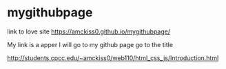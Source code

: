# mygithubpage

link to love site https://amckiss0.github.io/mygithubpage/


My link is a apper I will go to my github page go to the title

http://students.cpcc.edu/~amckiss0/web110/html_css_js/Introduction.html


